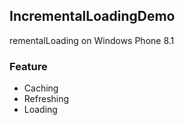 ## IncrementalLoadingDemo
 rementalLoading on Windows Phone 8.1

### Feature

 * Caching
 * Refreshing
 * Loading

